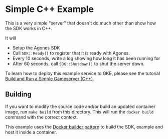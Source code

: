 # Simple C++ Example

This is a very simple "server" that doesn't do much other than show how the SDK works in C++.

It will
- Setup the Agones SDK
- Call `SDK::Ready()` to register that it is ready with Agones.
- Every 10 seconds, write a log showing how long it has been running for
- After 60 seconds, call `SDK::Shutdown()` to shut the server down.

To learn how to deploy this example service to GKE, please see the tutorial [Build and Run a Simple Gameserver (C++)](https://agones.dev/site/docs/tutorials/simple-gameserver-cpp/).

## Building

If you want to modify the source code and/or build an updated container image, run `make build` from this directory.
This will run the `docker build` command with the correct context.

This example uses the [Docker builder pattern](https://docs.docker.com/develop/develop-images/multistage-build/) to
build the SDK, example and host it inside a container.